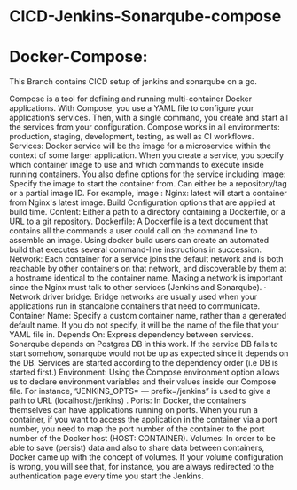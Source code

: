# CICD-Jenkins-Sonarqube-compose
# Docker-Compose:
This Branch contains CICD setup of jenkins and sonarqube on a go.

Compose is a tool for defining and running multi-container Docker applications. With Compose, you use a YAML file to configure your application’s services. Then, with a single command, you create and start all the services from your configuration. Compose works in all environments: production, staging, development, testing, as well as CI workflows.
Services: Docker service will be the image for a microservice within the context of some larger application. When you create a service, you specify which container image to use and which commands to execute inside running containers. You also define options for the service including
Image: Specify the image to start the container from. Can either be a repository/tag or a partial image ID. For example, image : Nginx: latest will start a container from Nginx's latest image.
Build Configuration options that are applied at build time.
Content: Either a path to a directory containing a Dockerfile, or a URL to a git repository.
Dockerfile: A Dockerfile is a text document that contains all the commands a user could call on the command line to assemble an image. Using docker build users can create an automated build that executes several command-line instructions in succession.
Network: Each container for a service joins the default network and is both reachable by other containers on that network, and discoverable by them at a hostname identical to the container name. Making a network is important since the Nginx must talk to other services (Jenkins and Sonarqube).
· Network driver bridge: Bridge networks are usually used when your applications run in standalone containers that need to communicate.
Container Name: Specify a custom container name, rather than a generated default name. If you do not specify, it will be the name of the file that your YAML file in.
Depends On: Express dependency between services. Sonarqube depends on Postgres DB in this work. If the service DB fails to start somehow, sonarqube would not be up as expected since it depends on the DB. Services are started according to the dependency order (i.e DB is started first.)
Environment: Using the Compose environment option allows us to declare environment variables and their values inside our Compose file. For instance, “JENKINS_OPTS= — prefix=/jenkins” is used to give a path to URL (localhost:<portNumber>/jenkins) .
Ports: In Docker, the containers themselves can have applications running on ports. When you run a container, if you want to access the application in the container via a port number, you need to map the port number of the container to the port number of the Docker host (HOST: CONTAINER).
Volumes: In order to be able to save (persist) data and also to share data between containers, Docker came up with the concept of volumes. If your volume configuration is wrong, you will see that, for instance, you are always redirected to the authentication page every time you start the Jenkins.
